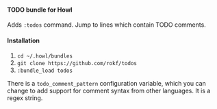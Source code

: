 #### TODO bundle for Howl

Adds `:todos` command. Jump to lines which contain TODO comments.

#### Installation
1. `cd ~/.howl/bundles`
2. `git clone https://github.com/rokf/todos`
3. `:bundle_load todos`

There is a `todo_comment_pattern` configuration variable, which you can change to add support
for comment syntax from other languages. It is a regex string.
